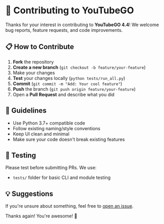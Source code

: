 # 🤝 Contributing to YouTubeGO

Thanks for your interest in contributing to **YouTubeGO 4.4**! We welcome bug reports, feature requests, and code improvements.

## 📋 How to Contribute

1. **Fork** the repository
2. **Create a new branch** (`git checkout -b feature/your-feature`)
3. Make your changes
4. **Test** your changes locally (`python tests/run_all.py`)
5. **Commit** (`git commit -m "Add: Your cool feature"`)
6. **Push** the branch (`git push origin feature/your-feature`)
7. Open a **Pull Request** and describe what you did

## 📌 Guidelines

- Use Python 3.7+ compatible code
- Follow existing naming/style conventions
- Keep UI clean and minimal
- Make sure your code doesn't break existing features

## 🧪 Testing

Please test before submitting PRs. We use:
- `tests/` folder for basic CLI and module testing

## 💡 Suggestions

If you're unsure about something, feel free to [open an issue](https://github.com/Efeckc17/YoutubeGO/issues).

Thanks again! You're awesome! 🧡
